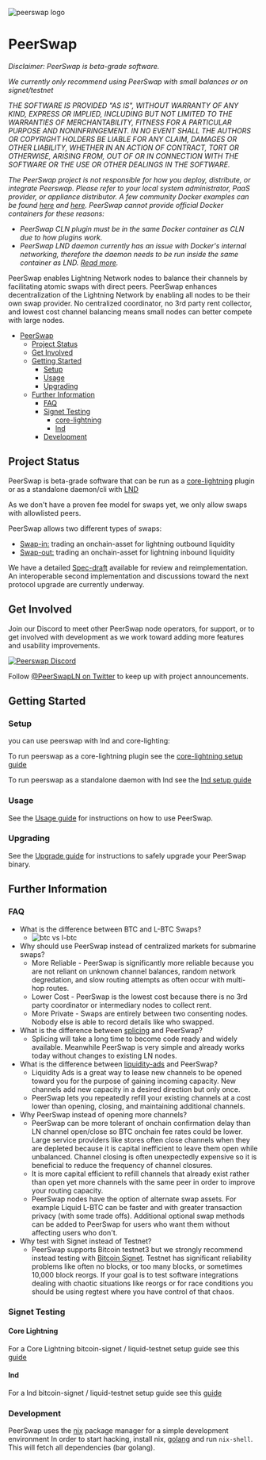 ![peerswap logo](./docs/img/peerswap-logo.png)
# PeerSwap

*Disclaimer: PeerSwap is beta-grade software.*

*We currently only recommend using PeerSwap with small balances or on signet/testnet*

*THE SOFTWARE IS PROVIDED "AS IS", WITHOUT WARRANTY OF ANY KIND, EXPRESS OR
IMPLIED, INCLUDING BUT NOT LIMITED TO THE WARRANTIES OF MERCHANTABILITY,
FITNESS FOR A PARTICULAR PURPOSE AND NONINFRINGEMENT. IN NO EVENT SHALL THE
AUTHORS OR COPYRIGHT HOLDERS BE LIABLE FOR ANY CLAIM, DAMAGES OR OTHER
LIABILITY, WHETHER IN AN ACTION OF CONTRACT, TORT OR OTHERWISE, ARISING FROM,
OUT OF OR IN CONNECTION WITH THE SOFTWARE OR THE USE OR OTHER DEALINGS IN THE
SOFTWARE.*

*The PeerSwap project is not responsible for how you deploy, distribute, or integrate Peerswap. Please refer to your local system administrator, PaaS provider, or appliance distributor. A few community Docker examples can be found [here](https://github.com/tiero/peerswap-box) and [here](https://github.com/vilm3r/docker-peerswap). PeerSwap cannot provide official Docker containers for these reasons:*

* *PeerSwap CLN plugin must be in the same Docker container as CLN due to how plugins work.*
* *PeerSwap LND daemon currently has an issue with Docker's internal networking, therefore the daemon needs to be run inside the same container as LND. [Read more](docs/docker.md).*

PeerSwap enables Lightning Network nodes to balance their channels by facilitating atomic swaps with direct peers. PeerSwap enhances decentralization of the Lightning Network by enabling all nodes to be their own swap provider. No centralized coordinator, no 3rd party rent collector, and lowest cost channel balancing means small nodes can better compete with large nodes.

- [PeerSwap](#peerswap)
  - [Project Status](#project-status)
  - [Get Involved](#get-involved)
  - [Getting Started](#getting-started)
    - [Setup](#setup)
    - [Usage](#usage)
    - [Upgrading](#upgrading)
  - [Further Information](#further-information)
    - [FAQ](#faq)
    - [Signet Testing](#signet-testing)
      - [core-lightning](#core-lightning)
      - [lnd](#lnd)
    - [Development](#development)

## Project Status

PeerSwap is beta-grade software that can be run as a [core-lightning](https://github.com/ElementsProject/lightning) plugin or as a standalone daemon/cli with [LND](https://github.com/lightningnetwork/lnd)

As we don't have a proven fee model for swaps yet, we only allow swaps with allowlisted peers.

PeerSwap allows two different types of swaps:

- [Swap-in:](./docs/peer-protocol.md#summary) trading an onchain-asset for lightning outbound liquidity
- [Swap-out:](./docs/peer-protocol.md#summary-1) trading an onchain-asset for lightning inbound liquidity

We have a detailed [Spec-draft](./docs/peer-protocol.md) available for review and reimplementation. An interoperable second implementation and discussions toward the next protocol upgrade are currently underway.

## Get Involved
Join our Discord to meet other PeerSwap node operators, for support, or to get involved with development as we work toward adding more features and usability improvements.

<a href="https://discord.gg/wpNv3PG8G2" rel="some text">![Peerswap Discord](https://discordapp.com/api/guilds/905126649224388629/widget.png?style=banner2)</a>

Follow <a href="https://twitter.com/PeerswapLN">@PeerSwapLN on Twitter</a> to keep up with project announcements.

## Getting Started

### Setup
you can use peerswap with lnd and core-lighting:

To run peerswap as a core-lightning plugin see the [core-lightning setup guide](./docs/setup_cln.md)

To run peerswap as a standalone daemon with lnd see the [lnd setup guide](./docs/setup_lnd.md)


### Usage

See the [Usage guide](./docs/usage.md) for instructions on how to use PeerSwap.

### Upgrading
See the [Upgrade guide](./docs/upgrade.md) for instructions to safely upgrade your PeerSwap binary.


## Further Information
### FAQ

* What is the difference between BTC and L-BTC Swaps?
  * ![btc vs l-btc](./docs/img/btc_lbtc.png)
* Why should use PeerSwap instead of centralized markets for submarine swaps?
  * More Reliable - PeerSwap is significantly more reliable because you are not reliant on unknown channel balances, random network degredation, and slow routing attempts as often occur with multi-hop routes.
  * Lower Cost - PeerSwap is the lowest cost because there is no 3rd party coordinator or intermediary nodes to collect rent.
  * More Private - Swaps are entirely between two consenting nodes. Nobody else is able to record details like who swapped.
* What is the difference between [splicing](https://github.com/lightning/bolts/pull/863) and PeerSwap?
  * Splicing will take a long time to become code ready and widely available. Meanwhile PeerSwap is very simple and already works today without changes to existing LN nodes.
* What is the difference between [liquidity-ads](https://github.com/lightning/bolts/pull/878) and PeerSwap?
  * Liquidity Ads is a great way to lease new channels to be opened toward you for the purpose of gaining incoming capacity. New channels add new capacity in a desired direction but only once.
  * PeerSwap lets you repeatedly refill your existing channels at a cost lower than opening, closing, and maintaining additional channels.
* Why PeerSwap instead of opening more channels?
  * PeerSwap can be more tolerant of onchain confirmation delay than LN channel open/close so BTC onchain fee rates could be lower. Large service providers like stores often close channels when they are depleted because it is capital inefficient to leave them open while unbalanced. Channel closing is often unexpectedly expensive so it is beneficial to reduce the frequency of channel closures.
  * It is more capital efficient to refill channels that already exist rather than open yet more channels with the same peer in order to improve your routing capacity.
  * PeerSwap nodes have the option of alternate swap assets. For example Liquid L-BTC can be faster and with greater transaction privacy (with some trade offs). Additional optional swap methods can be added to PeerSwap for users who want them without affecting users who don't.
* Why test with Signet instead of Testnet?
  * PeerSwap supports Bitcoin testnet3 but we strongly recommend instead testing with [Bitcoin Signet](https://en.bitcoin.it/wiki/Signet). Testnet has significant reliability problems like often no blocks, or too many blocks, or sometimes 10,000 block reorgs. If your goal is to test software integrations dealing with chaotic situations like reorgs or for race conditions you should be using regtest where you have control of that chaos.

### Signet Testing

#### Core Lightning
For a Core Lightning bitcoin-signet / liquid-testnet setup guide see this [guide](./docs/signetguide_cln.md)

#### lnd
For a lnd bitcoin-signet / liquid-testnet setup guide see this [guide](./docs/signetguide_lnd.md)

### Development

PeerSwap uses the [nix](https://nixos.org/download.html) package manager for a simple development environment
In order to start hacking, install nix, [golang](https://golang.org/doc/install) and run `nix-shell`. This will fetch all dependencies (bar golang).
